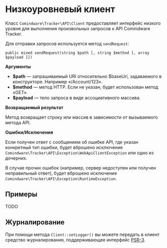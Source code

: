 # Низкоуровневый клиент

Класс `Comindware\Tracker\API\Client` предоставляет интерфейс низкого уровня для выполнения
произвольных запросов к API Comindware Tracker.

Для отправки запросов используется метод `sendRequest`:

    public mixed sendRequest(string $path [, string $method [, array $payload ]])

**Аргументы**

- **$path** — запрашиваемый URI относительно $baseUri, задаваемого в конструкторе. Например
  «/Account/123».
- **$method** — метод HTTP. Если не указан, будет использован метод «GET».
- **$payload** — тело запроса в виде ассоциативного массива.

**Возвращаемый результат**

Метод возвращает строку или массив в зависимости от вызываемого метода API.

**Ошибки/Исключения**

Если получен ответ с сообщением об ошибке API, где указан конкретный тип ошибки, будет вброшено
исключение `Comindware\Tracker\API\Exception\WebApiClientException` или одно из дочерних.

В случае прочих ошибок (например, сервер недоступен или получен неправильный ответ), будет вброшено
исключение `Comindware\Tracker\API\Exception\RuntimeException`.

## Примеры

TODO

## Журналирование

При помощи метода `Client::setLogger()` вы можете передать в клиент средство журналирования,
поддерживающее интерфейс [PSR-3](http://php-fig.org/psr/psr-3/).